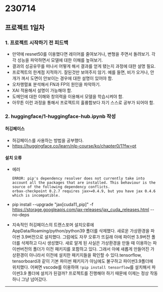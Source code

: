 # 230714

## 프로젝트 1일차

### 1. 프로젝트 시작하기 전 피드백

- 만약에 resnet50를 이용했다면 레이어를 줄여보거나, 변형을 주면서 돌려보기. 각각 성능을 파악하면서 모델에 대한 이해를 높혀보기.
- 결과의 성공유무를 떠나서 어떻게 해서 결과를 얻게 됐는지 과정에 대한 설명 필요.
- 프로젝트의 한계점 지적하기. 잘된것만 보여주지 않기. 예를 들면, 비가 오거나, 안개가 껴서 도면이 안보이는 경우에 대한 설명이 있어야 함.
- 오차행렬표 분석해서 FN과 FP의 원인을 파악하기.
- XAI 적용해서 설명이 가능해야 함.
- 도메인에 대한 이해와 창의력을 이용해서 모델을 학습시켜야 함.
- 아무튼 이런 과정을 통해서 프로젝트의 훌륭함보다 자기 스스로 공부가 되어야 함.

### 2. huggingface/1-huggingface-hub.ipynb 작성

#### 허깅페이스

- 허깅페이스를 사용하는 방법을 공부했다.
- https://huggingface.co/learn/nlp-course/ko/chapter0/1?fw=pt

#### 설치 오류

- 에러
  ```
  ERROR: pip's dependency resolver does not currently take into account all the packages that are installed. This behaviour is the source of the following dependency conflicts.
  orbax-checkpoint 0.2.7 requires jax>=0.4.9, but you have jax 0.4.6 which is incompatible.
  ```
- pip install --upgrade "jax[cuda11_pip]" -f https://storage.googleapis.com/jax-releases/jax_cuda_releases.html --no-deps

- 지속적인 허깅페이스의 트랜스포머 설치오류에 AppData/Roaming/python/python39 폴더를 삭제했다. 새로운 가상환경을 파이썬 3.9버전으로 설치했다. 그럼에도 자꾸 오류가 뜨길래 아에 파이썬 3.9버전 폴더를 삭제하고 다시 생성했다. 새로 알게 된 사실은 가상환경을 만들 때 이용하는 파이썬버전의 폴더가 이전 패키지를 포함하고 있다. 그래서 아예 새롭게 만들어진 가상환경이 아니라서 이전에 설치한 패키지들을 확인할 수 있다.tensorflow, tensorboard과 같이 기본 파이썬 패키지가 아님에도 불구하고 파이썬3.9폴더에 위치했다. 어쩌면 vscode를 이용하여 `!pip install tensorflow`를 설치해서 파이썬3.9 폴더에 설치가 된걸까? 프로젝트를 진행해야 하기 때문에 이제는 정상 작동하니 그냥 넘어갔다.

---
